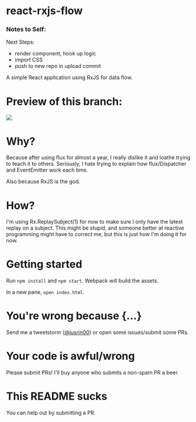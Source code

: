 # react-rxjs-flow



### Notes to Self: 
  Next Steps:
  - render component, hook up logic
  - import CSS
  - push to new repo in upload commit










A simple React application using RxJS for data flow.


# Preview of this branch:

![](https://s3.amazonaws.com/f.cl.ly/items/2u3h0J3h1n2A0y3b1U45/Image%202015-04-25%20at%205.57.40%20PM.png)


# Why?

Because after using flux for almost a year, I really dislike it and loathe trying to teach it to others. Seriously, I hate trying to explain how flux/Dispatcher and EventEmitter work each time.

Also because RxJS is the god.


# How?

I'm using Rx.ReplaySubject(1) for now to make sure I only have the latest replay on a subject. This might be stupid, and someone better at reactive programming might have to correct me, but this is just how I'm doing it for now.


# Getting started

Run `npm install` and `npm start`. Webpack will build the assets.

In a new pane, `open index.html`.


# You're wrong because {...}

Send me a tweetstorm ([@jusrin00](http://twitter.com/jusrin00)) or open some issues/submit some PRs.


# Your code is awful/wrong

Please submit PRs! I'll buy anyone who submits a non-spam PR a beer.


# This README sucks

You can help out by submitting a PR.
